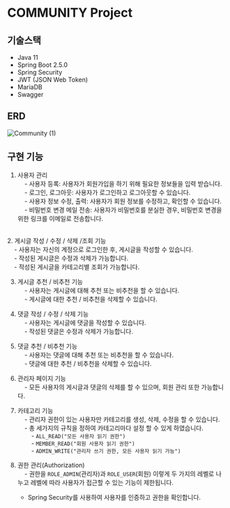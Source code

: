 # COMMUNITY Project

## 기술스택
- Java 11
- Spring Boot 2.5.0
- Spring Security
- JWT (JSON Web Token)
- MariaDB
- Swagger

## ERD
![Community (1)](https://github.com/jini5/CMProject/assets/113501152/1fb54302-4da0-4fab-8a99-3f66eb77b461)

## 구현 기능

1. 사용자 관리</br>
    - 사용자 등록: 사용자가 회원가입을 하기 위해 필요한 정보들을 입력 받습니다.</br>
    - 로그인, 로그아웃: 사용자가 로그인하고 로그아웃할 수 있습니다.</br>
    - 사용자 정보 수정, 출력: 사용자가 회원 정보를 수정하고, 확인할 수 있습니다.</br>
    - 비밀번호 변경 메일 전송: 사용자가 비밀번호를 분실한 경우, 비밀번호 변경을 위한 링크를 이메일로 전송합니다.
</br>
2. 게시글 작성 / 수정 / 삭제 /조회 기능</br>
    - 사용자는 자신의 계정으로 로그인한 후, 게시글을 작성할 수 있습니다.</br>
    - 작성된 게시글은 수정과 삭제가 가능합니다.</br>
    - 작성된 게시글을 카테고리별 조회가 가능합니다.</br>

3. 게시글 추천 / 비추천 기능</br>
    - 사용자는 게시글에 대해 추천 또는 비추천을 할 수 있습니다.</br>
    - 게시글에 대한 추천 / 비추천을 삭제할 수 있습니다.</br>

4. 댓글 작성 / 수정 / 삭제 기능</br>
    - 사용자는 게시글에 댓글을 작성할 수 있습니다.</br>
    - 작성된 댓글은 수정과 삭제가 가능합니다.</br>

5. 댓글 추천 / 비추천 기능</br>
    - 사용자는 댓글에 대해 추천 또는 비추천을 할 수 있습니다.</br>
    - 댓글에 대한 추천 / 비추천을 삭제할 수 있습니다.</br>

6. 관리자 페이지 기능</br>
    - 모든 사용자의 게시글과 댓글의 삭제를 할 수 있으며, 회원 관리 또한 가능합니다.</br>

7. 카테고리 기능</br>
    - 관리자 권한이 있는 사용자만 카테고리를 생성, 삭제, 수정을 할 수 있습니다.</br>
    - 총 세가지의 규칙을 정하여 카테고리마다 설정 할 수 있게 하였습니다.</br>
        - `ALL_READ("모든 사용자 읽기 권한")`</br>
        - `MEMBER_READ("회원 사용자 읽기 권한")`</br>
        - `ADMIN_WRITE("관리자 쓰기 권한, 모든 사용자 읽기 가능")`</br>

8. 권한 관리(Authorization)</br>
    - 권한을 `ROLE_ADMIN`(관리자)과 `ROLE_USER`(회원) 이렇게 두 가지의 레벨로 나누고 레벨에 따라 사용자가 접근할 수 있는 기능이 제한됩니다.</br>
    - Spring Security를 사용하여 사용자를 인증하고 권한을 확인합니다.</br>
